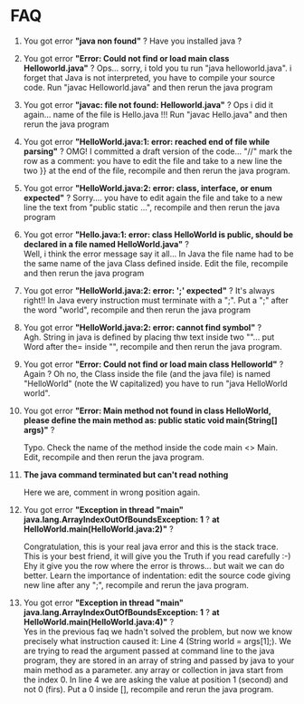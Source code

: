# FAQ

01. You got error **"java non found"** ?
	Have you installed java ?

02. You got error **"Error: Could not find or load main class Helloworld.java"** ?
	Ops... sorry, i told you tu run "java helloworld.java". i forget that Java is not interpreted, you have to compile your source code. Run "javac Helloworld.java" and then rerun the java program

03. You got error **"javac: file not found: Helloworld.java"** ?
	Ops i did it again... name of the file is Hello.java !!! Run "javac Hello.java"  and then rerun the java program

04. You got error **"HelloWorld.java:1: error: reached end of file while parsing"** ?
	OMG! I committed a draft version of the code... "//" mark the row as a comment: you have to edit the file and take to a new line the two }} at the end of the file, recompile and then rerun the java program.

05. You got error **"HelloWorld.java:2: error: class, interface, or enum expected"** ?
	Sorry.... you have to edit again the file and take to a new line the text from "public static ...", recompile and then rerun the java program

06. You got error **"Hello.java:1: error: class HelloWorld is public, should be declared in a file named HelloWorld.java"** ?	
	Well, i think the error message say it all... In Java the file name had to be the same name of the java Class defined inside. Edit the file, recompile and then rerun the java program

07. You got error **"HelloWorld.java:2: error: ';' expected"** ?
	It's always right!! In Java every instruction must terminate with a ";". Put a ";" after the word "world", recompile and then rerun the java program

08. You got error **"HelloWorld.java:2: error: cannot find symbol"** ?	
	Agh. String in java is defined by placing thw text inside two ""... put Word after the= inside "", recompile and then rerun the java program.

09. You got error **"Error: Could not find or load main class Helloworld"** ?
	Again ? Oh no, the Class inside the file (and the java file) is named "HelloWorld" (note the W capitalized) you have to run "java HelloWorld world".

10. You got error **"Error: Main method not found in class HelloWorld, please define the main method as: public static void main(String[] args)"** ?

	Typo. Check the name of the method inside the code main <> Main. Edit, recompile and then rerun the java program.

11. **The java command terminated but can't read nothing**

	Here we are, comment in wrong position again.

12. You got error **"Exception in thread "main" java.lang.ArrayIndexOutOfBoundsException: 1** ?
        **at HelloWorld.main(HelloWorld.java:2)"** ?

    Congratulation, this is your real java error and this is the stack trace. This is your best friend, it will give you the Truth if you read carefully :-) Ehy it give you the row where the error is throws... but wait we can do better. Learn the importance of indentation: edit the source code giving new line after any ";", recompile and rerun the java program.

13. You got error **"Exception in thread "main" java.lang.ArrayIndexOutOfBoundsException: 1**  ?
        **at HelloWorld.main(HelloWorld.java:4)"** ?    
    Yes in the previous faq we hadn't solved the problem, but now we know precisely what instruction caused it: Line 4 (String world = args[1];). We are trying to read the argument passed at command line to the java program, they are stored in an array of string and passed by java to your main method as a parameter. any array or collection in java start from the index 0. In line 4 we are asking the value at position 1 (second) and not 0 (firs). Put a 0 inside [], recompile and rerun the java program.
    